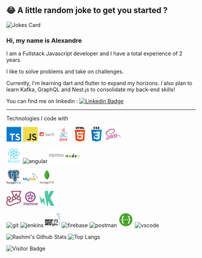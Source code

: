  ## 😂 A little random joke to get you started ?
![Jokes Card](https://readme-jokes.vercel.app/api)

### Hi, my name is Alexandre

I am a Fullstack Javascript developer and I have a total experience of 2 years.

I like to solve problems and take on challenges.

Currently, I'm learning dart and flutter to expand my horizons.
I also plan to learn Kafka, GraphQL and Nest.js to consolidate my back-end skills!

You can find me on linkedin :  <a href="https://www.linkedin.com/in/alexandre-meddas/"><img src="https://camo.githubusercontent.com/5d69d33a89a80f4557434490777a6f8a8c37bb403e549e806411b61bff88327d/68747470733a2f2f696d672e736869656c64732e696f2f62616467652f2d4c696e6b6564496e2d626c75653f7374796c653d666c61742d737175617265266c6f676f3d4c696e6b6564696e266c6f676f436f6c6f723d7768697465266c696e6b3d68747470733a2f2f7777772e6c696e6b6564696e2e636f6d2f696e2f68656d616e74686b6f6c6c69706172612f" alt="Linkedin Badge" data-canonical-src="https://img.shields.io/badge/-LinkedIn-blue?style=flat-square&amp;logo=Linkedin&amp;logoColor=white&amp;link=https://www.linkedin.com/in/alexandre-meddas/" style="max-width: 100%;"></a>

----------------------------------------------------------------------------------------

<!-- Version française

Je suis un développeur Fullstack Javascript et je possède une expérience total de 2 ans.

J'aime résoudre des problèmes et relever des défis.

Actuellement, j'apprend dart et flutter pour élargir mes horizons.
Je compte aussi apprendre Kafka, GraphQL et Nest.js pour consolider mes compétences en back-end !

Tu peux me retrouver sur linkedin : <a href="https://www.linkedin.com/in/alexandre-meddas/"><img src="https://camo.githubusercontent.com/5d69d33a89a80f4557434490777a6f8a8c37bb403e549e806411b61bff88327d/68747470733a2f2f696d672e736869656c64732e696f2f62616467652f2d4c696e6b6564496e2d626c75653f7374796c653d666c61742d737175617265266c6f676f3d4c696e6b6564696e266c6f676f436f6c6f723d7768697465266c696e6b3d68747470733a2f2f7777772e6c696e6b6564696e2e636f6d2f696e2f68656d616e74686b6f6c6c69706172612f" alt="Linkedin Badge" data-canonical-src="https://img.shields.io/badge/-LinkedIn-blue?style=flat-square&amp;logo=Linkedin&amp;logoColor=white&amp;link=https://www.linkedin.com/in/alexandre-meddas/" style="max-width: 100%;"></a> -->

Technologies I code with 

<p>
  <p class="languages">
    <img src="https://raw.githubusercontent.com/devicons/devicon/master/icons/typescript/typescript-original.svg" alt="typescript" width="40" height="40"/>
    <img src="https://raw.githubusercontent.com/devicons/devicon/master/icons/javascript/javascript-original.svg" alt="javascript" width="40" height="40"/>
    <img src="https://raw.githubusercontent.com/devicons/devicon/master/icons/swift/swift-original-wordmark.svg" alt="swift" width="40" height="40"/>
<!--     <img src="https://raw.githubusercontent.com/devicons/devicon/master/icons/dart/dart-original-wordmark.svg" alt="dart" width="40" height="40"/> -->
    <img src="https://raw.githubusercontent.com/devicons/devicon/master/icons/java/java-original-wordmark.svg" alt="java" width="40" height="40"/>
    <img src="https://raw.githubusercontent.com/devicons/devicon/master/icons/html5/html5-original-wordmark.svg" alt="html5" width="40" height="40"/>
    <img src="https://raw.githubusercontent.com/devicons/devicon/master/icons/css3/css3-original-wordmark.svg" alt="css3" width="40" height="40"/>
    <img src="https://github.com/devicons/devicon/blob/master/icons/sass/sass-original.svg" alt="sass" width="40" height="40"/>
  </p>
  <p class="framework">
<!--     <img src="https://raw.githubusercontent.com/devicons/devicon/master/icons/flutter/flutter-original.svg" alt="flutter" width="40" height="40"/> -->
    <img src="https://raw.githubusercontent.com/devicons/devicon/master/icons/react/react-original-wordmark.svg" alt="react" width="40" height="40"/>
    <img src="https://angular.io/assets/images/logos/angular/angular.svg" alt="angular" width="40" height="40"/>
    <img src="https://raw.githubusercontent.com/devicons/devicon/master/icons/express/express-original-wordmark.svg" alt="express" width="40" height="40"/>
    <img src="https://raw.githubusercontent.com/devicons/devicon/master/icons/nodejs/nodejs-original-wordmark.svg" alt="node" width="40" height="40"/>
  </p>
  <p class="database">
    <img src="https://raw.githubusercontent.com/devicons/devicon/master/icons/postgresql/postgresql-original-wordmark.svg" alt="postgresql" width="40" height="40"/>
    <img src="https://raw.githubusercontent.com/devicons/devicon/master/icons/mysql/mysql-original-wordmark.svg" alt="mysql" width="40" height="40"/>
  <img src="https://raw.githubusercontent.com/devicons/devicon/master/icons/mongodb/mongodb-original-wordmark.svg" alt="mongodb" width="40" height="40"/>
  </p>
  <p class="quality">
   <img src="https://github.com/devicons/devicon/blob/master/icons/jest/jest-plain.svg" alt="jest" width="40" height="40"/>
   <img src="https://github.com/devicons/devicon/blob/master/icons/jasmine/jasmine-plain-wordmark.svg" alt="jasmine" width="40" height="40"/>
   <img src="https://github.com/devicons/devicon/blob/master/icons/karma/karma-plain.svg" alt="karma" width="40" height="40"/>
  </p>
  <p class="tools">
    <img src="https://www.vectorlogo.zone/logos/git-scm/git-scm-icon.svg" alt="git" width="40" height="40"/>
    <img src="https://www.vectorlogo.zone/logos/jenkins/jenkins-icon.svg" alt="jenkins" width="40" height="40"/>
    <img src="https://github.com/Mdidu/Mdidu/blob/main/icons/sonarqube/sonarqube.svg" alt="sonarqube" width="40" height="40"/>
<!--     
  <img src="https://raw.githubusercontent.com/devicons/devicon/master/icons/docker/docker-original-wordmark.svg" alt="docker" width="40" height="40"/> 
  <img src="https://www.vectorlogo.zone/logos/kubernetes/kubernetes-icon.svg" alt="kubernetes" width="40" height="40"/>
  <img src="https://raw.githubusercontent.com/devicons/devicon/master/icons/apachekafka/apachekafka-original-wordmark.svg" alt="kafka" width="40" height="40"/>
-->
  <img src="https://www.vectorlogo.zone/logos/firebase/firebase-icon.svg" alt="firebase" width="40" height="40"/>
  <img src="https://www.vectorlogo.zone/logos/getpostman/getpostman-icon.svg" alt="postman" width="40" height="40"/>
  <img src="https://github.com/Mdidu/Mdidu/blob/main/icons/swagger/swagger.svg" alt="swagger" width="40" height="40"/>
<!--   <img src="https://seeklogo.com/images/I/intellij-idea-logo-F0395EF783-seeklogo.com.png" alt="intelliJ" width="40" height="40"/> -->
  <img src="https://seeklogo.com/images/V/visual-studio-code-logo-284BC24C39-seeklogo.com.png" alt="vscode" width="40" height="40"/>
  </p>
</p>

![Rashmi's Github Stats](https://github-readme-stats.vercel.app/api?username=Mdidu&count_private=true&show_icons=true&include_all_commits=true)
![Top Langs](https://github-readme-stats.vercel.app/api/top-langs/?username=Mdidu&hide=html,css&layout=compact&langs_count=5)

![Visitor Badge](https://visitor-badge.laobi.icu/badge?page_id=Mdidu.Mdidu)
<!--
**Mdidu/Mdidu** is a ✨ _special_ ✨ repository because its `README.md` (this file) appears on your GitHub profile.

Here are some ideas to get you started:

- 🔭 I’m currently working on ...
- 🌱 I’m currently learning ...
- 👯 I’m looking to collaborate on ...
- 🤔 I’m looking for help with ...
- 💬 Ask me about ...
- 📫 How to reach me: ...
- 😄 Pronouns: ...
- ⚡ Fun fact: ...
-->
